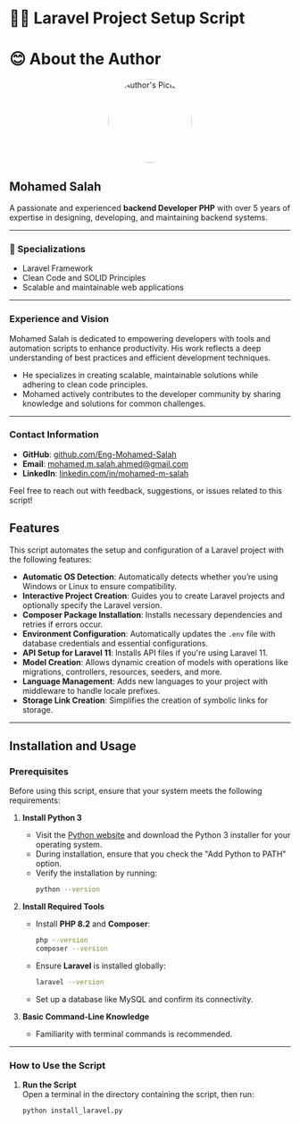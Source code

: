 # 📑📁 Laravel Project Setup Script 

# 😊 About the Author

<div style="text-align: center;">
  <img src="https://avatars.githubusercontent.com/u/64635889?v=4" alt="Author's Picture" style="border-radius: 50%; width: 150px; height: 150px;">
</div>


## Mohamed Salah
A passionate and experienced **backend Developer PHP** with over 5 years of expertise in designing, developing, and maintaining backend systems.

---

### 🧩 Specializations
- Laravel Framework  
- Clean Code and SOLID Principles  
- Scalable and maintainable web applications  

---

### Experience and Vision
Mohamed Salah is dedicated to empowering developers with tools and automation scripts to enhance productivity. His work reflects a deep understanding of best practices and efficient development techniques.

- He specializes in creating scalable, maintainable solutions while adhering to clean code principles.
- Mohamed actively contributes to the developer community by sharing knowledge and solutions for common challenges.

---

### Contact Information
- **GitHub**: [github.com/Eng-Mohamed-Salah](https://github.com/Eng-Mohamed-Salah)  
- **Email**: [mohamed.m.salah.ahmed@gmail.com](mailto:mohamed.m.salah.ahmed@gmail.com)  
- **LinkedIn**: [linkedin.com/in/mohamed-m-salah](https://www.linkedin.com/in/mohamed-m-salah)  

Feel free to reach out with feedback, suggestions, or issues related to this script!


## Features
This script automates the setup and configuration of a Laravel project with the following features:
- **Automatic OS Detection**: Automatically detects whether you’re using Windows or Linux to ensure compatibility.
- **Interactive Project Creation**: Guides you to create Laravel projects and optionally specify the Laravel version.
- **Composer Package Installation**: Installs necessary dependencies and retries if errors occur.
- **Environment Configuration**: Automatically updates the `.env` file with database credentials and essential configurations.
- **API Setup for Laravel 11**: Installs API files if you're using Laravel 11.
- **Model Creation**: Allows dynamic creation of models with operations like migrations, controllers, resources, seeders, and more.
- **Language Management**: Adds new languages to your project with middleware to handle locale prefixes.
- **Storage Link Creation**: Simplifies the creation of symbolic links for storage.

---

## Installation and Usage

### Prerequisites
Before using this script, ensure that your system meets the following requirements:

1. **Install Python 3**  
   - Visit the [Python website](https://www.python.org/) and download the Python 3 installer for your operating system.
   - During installation, ensure that you check the "Add Python to PATH" option.
   - Verify the installation by running:
     ```bash
     python --version
     ```

2. **Install Required Tools**  
   - Install **PHP 8.2** and **Composer**:
     ```bash
     php --version
     composer --version
     ```
   - Ensure **Laravel** is installed globally:
     ```bash
     laravel --version
     ```
   - Set up a database like MySQL and confirm its connectivity.

3. **Basic Command-Line Knowledge**  
   - Familiarity with terminal commands is recommended.

---

### How to Use the Script
1. **Run the Script**  
   Open a terminal in the directory containing the script, then run:
   ```bash
   python install_laravel.py
